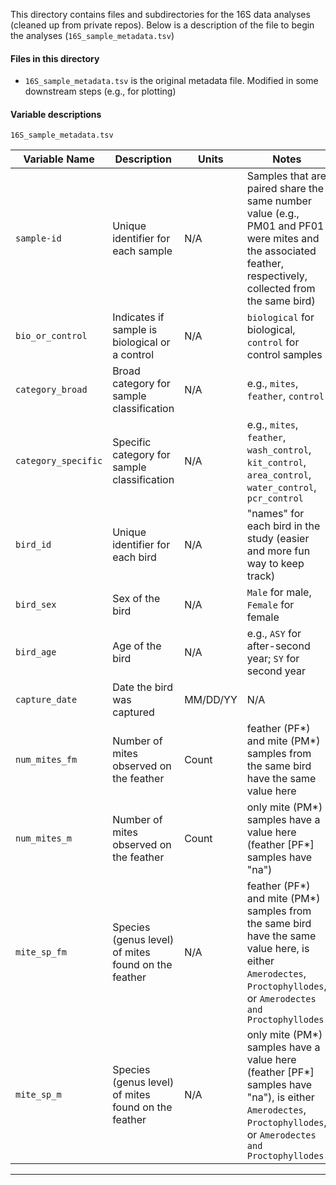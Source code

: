 This directory contains files and subdirectories for the 16S data analyses (cleaned up from private repos). Below is a description of the file to begin the analyses (`16S_sample_metadata.tsv`)

#### Files in this directory
- `16S_sample_metadata.tsv` is the original metadata file. Modified in some downstream steps (e.g., for plotting)

#### Variable descriptions
`16S_sample_metadata.tsv`

| Variable Name       | Description                                      | Units         | Notes             |
|---------------------|--------------------------------------------------|---------------|-----------------------------------------|
| `sample-id`         | Unique identifier for each sample                | N/A           | Samples that are paired share the same number value (e.g., PM01 and PF01 were mites and the associated feather, respectively, collected from the same bird)                                     |
| `bio_or_control`    | Indicates if sample is biological or a control   | N/A           | `biological` for biological, `control` for control samples |
| `category_broad`    | Broad category for sample classification         | N/A           | e.g., `mites`, `feather`, `control` |
| `category_specific` | Specific category for sample classification      | N/A           | e.g., `mites`, `feather`, `wash_control`, `kit_control`, `area_control`, `water_control`, `pcr_control`         |
| `bird_id`           | Unique identifier for each bird                  | N/A           | "names" for each bird in the study (easier and more fun way to keep track)                                     |
| `bird_sex`          | Sex of the bird                                  | N/A           | `Male` for male, `Female` for female            |
| `bird_age`          | Age of the bird                                  | N/A         | e.g., `ASY` for after-second year; `SY` for second year                    |
| `capture_date`      | Date the bird was captured                       | MM/DD/YY    | N/A                                     |
| `num_mites_fm`      | Number of mites observed on the feather      | Count         | feather (PF*) and mite (PM*) samples from the same bird have the same value here                                     |
| `num_mites_m`       | Number of mites observed on the feather       | Count         | only mite (PM*) samples have a value here (feather [PF*] samples have "na")                                  |
| `mite_sp_fm`        | Species (genus level) of mites found on the feather        | N/A           | feather (PF*) and mite (PM*) samples from the same bird have the same value here, is either `Amerodectes`, `Proctophyllodes`, or `Amerodectes and Proctophyllodes`                          |
| `mite_sp_m`         | Species (genus level) of mites found on the feather          | N/A           | only mite (PM*) samples have a value here (feather [PF*] samples have "na"), is either `Amerodectes`, `Proctophyllodes`, or `Amerodectes and Proctophyllodes`                      |

---
